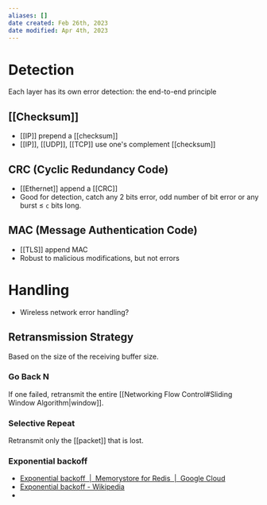 ```yaml
---
aliases: []
date created: Feb 26th, 2023
date modified: Apr 4th, 2023
---
```


# Detection
Each layer has its own error detection: the end-to-end principle

## [[Checksum]]
- [[IP]] prepend a [[checksum]]
- [[IP]], [[UDP]], [[TCP]] use one's complement [[checksum]]

## CRC (Cyclic Redundancy Code)
- [[Ethernet]] append a [[CRC]]
- Good for detection, catch any 2 bits error, odd number of bit error or any burst $\leq$ `c` bits long.

## MAC (Message Authentication Code)
- [[TLS]] append MAC
- Robust to malicious modifications, but not errors

# Handling
- Wireless network error handling?

## Retransmission Strategy
Based on the size of the receiving buffer size.

### Go Back N
If one failed, retransmit the entire [[Networking Flow Control#Sliding Window Algorithm|window]].  

### Selective Repeat
Retransmit only the [[packet]] that is lost.

### Exponential backoff
- [Exponential backoff  |  Memorystore for Redis  |  Google Cloud](https://cloud.google.com/memorystore/docs/redis/exponential-backoff)
- [Exponential backoff - Wikipedia](https://en.wikipedia.org/wiki/Exponential_backoff)
- 